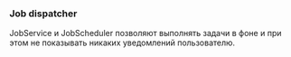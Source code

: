 ### Job dispatcher
JobService и JobScheduler позволяют выполнять задачи в фоне 
и при этом не показывать никаких уведомлений пользователю.